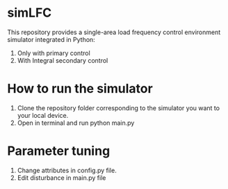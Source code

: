 # simLFC

This repository provides a single-area load frequency control environment simulator integrated in Python:

1. Only with primary control
2. With Integral secondary control

# How to run the simulator
1. Clone the repository folder corresponding to the simulator you want to your local device.
2. Open in terminal and run python main.py

# Parameter tuning
1. Change attributes in config.py file.
2. Edit disturbance in main.py file
